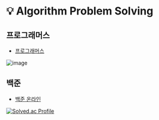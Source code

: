 # :bulb: Algorithm Problem Solving


## 프로그래머스
- [프로그래머스](https://programmers.co.kr/)

![image](https://user-images.githubusercontent.com/35182568/130927864-3dfa4f10-083c-446f-b3c0-7af10ef7b4f3.png)

## 백준 
- [백준 온라인](https://www.acmicpc.net/)


[![Solved.ac Profile](http://mazassumnida.wtf/api/v2/generate_badge?boj=kgrass99)](https://solved.ac/kgrass99/)
